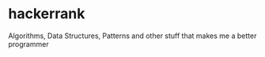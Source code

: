 # hackerrank
Algorithms, Data Structures, Patterns and other stuff that makes me a better programmer
